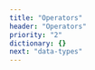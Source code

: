 ```yaml
---
title: "Operators"
header: "Operators"
priority: "2"
dictionary: {}
next: "data-types"
---
```

